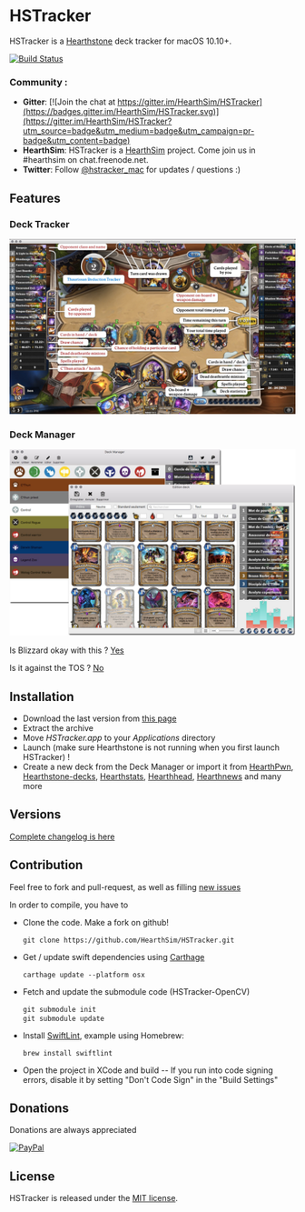 # HSTracker

HSTracker is a [Hearthstone](http://www.playhearthstone.com/) deck tracker for macOS 10.10+.

[![Build Status](https://travis-ci.org/HearthSim/HSTracker.svg?branch=master)](https://travis-ci.org/HearthSim/HSTracker)

### Community : 
- **Gitter**:  [![Join the chat at https://gitter.im/HearthSim/HSTracker](https://badges.gitter.im/HearthSim/HSTracker.svg)](https://gitter.im/HearthSim/HSTracker?utm_source=badge&utm_medium=badge&utm_campaign=pr-badge&utm_content=badge)
- **HearthSim**: HSTracker is a [HearthSim](https://hearthsim.info) project. Come join us in #hearthsim on chat.freenode.net.
- **Twitter**: Follow [@hstracker_mac](https://twitter.com/hstracker_mac) for updates / questions :)

## Features
### Deck Tracker
![Deck Tracker](https://github.com/HearthSim/HSTracker/blob/master/hstracker.jpg)

### Deck Manager
![Deck Manager](https://github.com/HearthSim/HSTracker/blob/master/manager.jpg)

Is Blizzard okay with this ?
[Yes](https://twitter.com/bdbrode/status/511151446038179840)

Is it against the TOS ?
[No](https://twitter.com/CM_Zeriyah/status/589171381381672960)

## Installation
- Download the last version from [this page](https://hsdecktracker.net/hstracker/download/)
- Extract the archive
- Move _HSTracker.app_ to your _Applications_ directory
- Launch (make sure Hearthstone is not running when you first launch HSTracker) !
- Create a new deck from the Deck Manager or import it from [HearthPwn](http://www.hearthpwn.com), [Hearthstone-decks](http://www.hearthstone-decks.com), [Hearthstats](https://hearthstats.net), [Hearthhead](http://www.hearthhead.com/), [Hearthnews](http://www.hearthnews.fr/) and many more

## Versions
[Complete changelog is here](versions.markdown)

## Contribution
Feel free to fork and pull-request, as well as filling [new issues](https://github.com/HearthSim/HSTracker/issues)

In order to compile, you have to
- Clone the code.  Make a fork on github!

      git clone https://github.com/HearthSim/HSTracker.git

- Get / update swift dependencies using [Carthage](https://github.com/Carthage/Carthage/blob/master/README.md#installing-carthage)

      carthage update --platform osx

- Fetch and update the submodule code (HSTracker-OpenCV)

      git submodule init
      git submodule update

- Install [SwiftLint](https://github.com/realm/SwiftLint/blob/master/README.md#installation), example using Homebrew:

      brew install swiftlint

- Open the project in XCode and build
-- If you run into code signing errors, disable it by setting "Don't Code Sign" in the "Build Settings"

## Donations
Donations are always appreciated

[![PayPal](https://www.paypalobjects.com/en_US/i/btn/btn_donate_SM.gif)](https://www.paypal.com/cgi-bin/webscr?cmd=_donations&business=bmichotte%40gmail%2ecom&lc=US&item_name=HSTracker&currency_code=EUR&bn=PP%2dDonationsBF%3abtn_donate_SM%2egif%3aNonHosted)

## License

HSTracker is released under the [MIT license](LICENSE).
